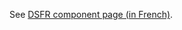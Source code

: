 See [DSFR component page (in French)](https://www.systeme-de-design.gouv.fr/elements-d-interface/composants/controle-segmente).
